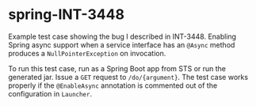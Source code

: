 spring-INT-3448
===============

Example test case showing the bug I described in INT-3448. Enabling Spring
async support when a service interface has an `@Async` method produces a
`NullPointerException` on invocation.

To run this test case, run as a Spring Boot app from STS or run the
generated jar. Issue a `GET` request to `/do/{argument}`. The test case works
properly if the `@EnableAsync` annotation is commented out of the configuration
in `Launcher`.
